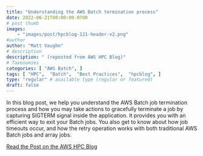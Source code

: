 ```yaml
---
title: "Understanding the AWS Batch termination process"
date: 2022-06-21T00:00:00-0700
# post thumb
images:
    - "images/post/hpcblog-121-header-v2.png"
#author
author: "Matt Vaughn"
# description
description: " (reposted from AWS HPC Blog)"
# Taxonomies
categories: [ "AWS Batch", ]
tags: [ "HPC",  "Batch",  "Best Practices",  "hpcblog", ]
type: "regular" # available type (regular or featured)
draft: false
---
```


In this blog post, we help you understand the AWS Batch job termination process and how you may take actions to gracefully terminate a job by capturing SIGTERM signal inside the application. It provides you with an efficient way to exit your Batch jobs. You also get to know about how job timeouts occur, and how the retry operation works with both traditional AWS Batch jobs and array jobs.

<a href="https://aws.amazon.com/blogs/hpc/understanding-the-aws-batch-termination-process/" class="btn btn-primary btn-lg active" role="button" aria-pressed="true" style="margin-top: 8px;">Read the Post on the AWS HPC Blog</a>